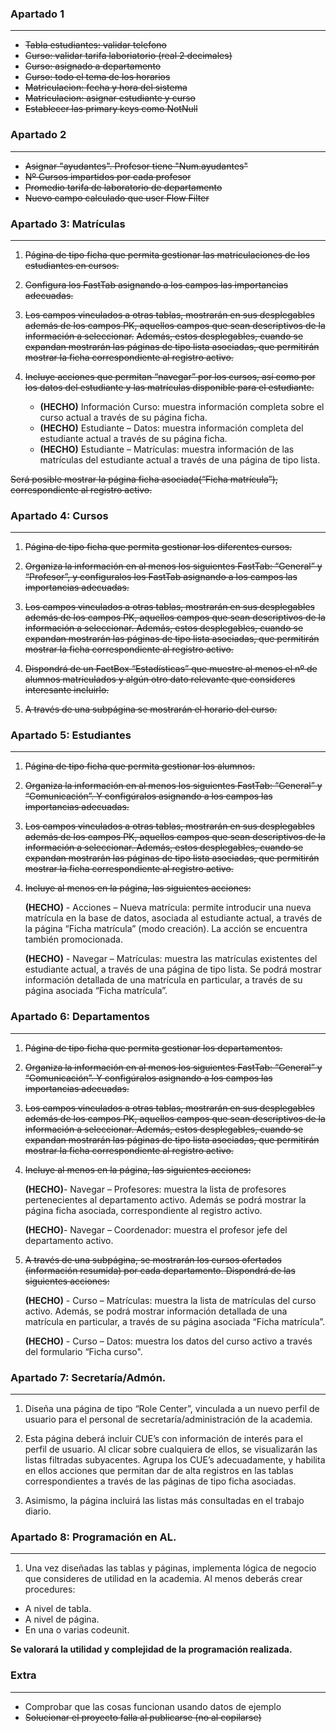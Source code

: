 

### Apartado 1
- - -
- ~~Tabla estudiantes: validar telefono~~
- ~~Curso: validar tarifa laboriatorio (real 2 decimales)~~
- ~~Curso: asignado a departamento~~
- ~~Curso: todo el tema de los horarios~~
- ~~Matriculacion: fecha y hora del sistema~~
- ~~Matriculacion: asignar estudiante y curso~~
- ~~Establecer las primary keys como NotNull~~

### Apartado 2
- - -
- ~~Asignar "ayudantes". Profesor tiene "Num.ayudantes"~~
- ~~Nº Cursos impartidos por cada profesor~~
- ~~Promedio tarifa de laboratorio de departamento~~
- ~~Nuevo campo calculado que user Flow Filter~~

### Apartado 3: Matrículas 
- - -
1. ~~Página de tipo ficha que permita gestionar las matriculaciones de los estudiantes en cursos.~~

1. ~~Configura los FastTab asignando a los campos las importancias adecuadas.~~

1. ~~Los campos vinculados a otras tablas, mostrarán en sus desplegables además de los campos PK, aquellos campos que sean descriptivos de la información a seleccionar.~~
~~Además, estos desplegables, cuando se expandan mostrarán las páginas de tipo lista asociadas, que permitirán mostrar la ficha correspondiente al registro activo.~~

1. ~~Incluye acciones que permitan “navegar” por los cursos, así como por los datos del estudiante y las matrículas disponible para el estudiante.~~ 

    - **(HECHO)** Información Curso: muestra información completa sobre el curso actual a través de su página ficha.
    - **(HECHO)** Estudiante – Datos: muestra información completa del estudiante actual a través de su página ficha.
    - **(HECHO)** Estudiante – Matrículas: muestra información de las matrículas del estudiante actual a través de una página de tipo lista.

~~Será posible mostrar la página ficha asociada(“Ficha matrícula”), correspondiente al registro activo.~~

### Apartado 4: Cursos
- - -
1. ~~Página de tipo ficha que permita gestionar los diferentes cursos.~~

1. ~~Organiza la información en al menos los siguientes FastTab: “General” y “Profesor”, y configuralos los FastTab asignando a los campos las importancias adecuadas.~~

1. ~~Los campos vinculados a otras tablas, mostrarán en sus desplegables además de los campos PK, aquellos campos que sean descriptivos de la información a seleccionar. Además, estos desplegables, cuando se expandan mostrarán las páginas de tipo lista asociadas, que permitirán mostrar la ficha correspondiente al registro activo.~~

1. ~~Dispondrá de un FactBox “Estadísticas” que muestre al menos el nº de alumnos matriculados y algún otro dato relevante que consideres interesante incluirlo.~~

1. ~~A través de una subpágina se mostrarán el horario del curso.~~

### Apartado 5: Estudiantes
- - -
1. ~~Página de tipo ficha que permita gestionar los alumnos.~~

1. ~~Organiza la información en al menos los siguientes FastTab: “General” y “Comunicación”. Y configúralos asignando a los campos las importancias adecuadas.~~

1. ~~Los campos vinculados a otras tablas, mostrarán en sus desplegables además de los campos PK, aquellos campos que sean descriptivos de la información a seleccionar.                                           Además, estos desplegables, cuando se expandan mostrarán las páginas de tipo lista asociadas, que permitirán mostrar la ficha correspondiente al registro activo.~~

1. ~~Incluye al menos en la página, las siguientes acciones:~~

    **(HECHO)** - Acciones – Nueva matrícula: permite introducir una nueva matrícula en la base de datos, asociada al estudiante actual, a través de la página “Ficha matrícula” (modo creación). La acción se encuentra también promocionada.

    **(HECHO)** - Navegar – Matrículas: muestra las matrículas existentes del estudiante actual, a través
de una página de tipo lista.
Se podrá mostrar información detallada de una matrícula en particular, a través de su
página asociada “Ficha matrícula”.

### Apartado 6: Departamentos
- - -
1. ~~Página de tipo ficha que permita gestionar los departamentos.~~

1. ~~Organiza la información en al menos los siguientes FastTab: “General” y “Comunicación”. Y configúralos asignando a los campos las importancias adecuadas.~~

1. ~~Los campos vinculados a otras tablas, mostrarán en sus desplegables además de los campos PK, aquellos campos que sean descriptivos de la información a seleccionar. Además, estos desplegables, cuando se expandan mostrarán las páginas de tipo lista asociadas, que permitirán mostrar la ficha correspondiente al registro activo.~~

1. ~~Incluye al menos en la página, las siguientes acciones:~~

    **(HECHO)**- Navegar – Profesores: muestra la lista de profesores pertenecientes al departamento activo. Además se podrá mostrar la página ficha asociada, correspondiente al registro activo.

    **(HECHO)**- Navegar – Coordenador: muestra el profesor jefe del departamento activo.

1. ~~A través de una subpágina, se mostrarán los cursos ofertados (información resumida) por cada departamento. Dispondrá de las siguientes acciones:~~

    **(HECHO)** - Curso – Matrículas: muestra la lista de matrículas del curso activo. Además, se podrá mostrar información detallada de una matrícula en particular, a través de su página asociada “Ficha matrícula”. 

    **(HECHO)** - Curso – Datos: muestra los datos del curso activo a través del formulario “Ficha curso".

### Apartado 7: Secretaría/Admón. 
- - -
1. Diseña una página de tipo “Role Center”, vinculada a un nuevo perfil de usuario para el personal de secretaría/administración de la academia.

1. Esta página deberá incluir CUE’s con información de interés para el perfil de usuario. Al clicar sobre cualquiera de ellos, se visualizarán las listas filtradas subyacentes. Agrupa los CUE’s adecuadamente, y habilita en ellos acciones que permitan dar de alta registros en las tablas correspondientes a través de las páginas de tipo ficha asociadas.

1. Asimismo, la página incluirá las listas más consultadas en el trabajo diario.

### Apartado 8: Programación en AL.
- - -
1. Una vez diseñadas las tablas y páginas, implementa lógica de negocio que consideres de utilidad en la academia. Al menos deberás crear procedures:
- A nivel de tabla.
- A nivel de página.
- En una o varias codeunit.

**Se valorará la utilidad y complejidad de la programación realizada.**


### Extra
- - -
- Comprobar que las cosas funcionan usando datos de ejemplo
- ~~Solucionar el proyecto falla al publicarse (no al copilarse)~~